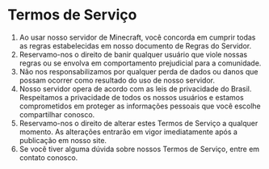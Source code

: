# Termos de Serviço

1. Ao usar nosso servidor de Minecraft, você concorda em cumprir todas as regras estabelecidas em nosso documento de Regras do Servidor.
2. Reservamo-nos o direito de banir qualquer usuário que viole nossas regras ou se envolva em comportamento prejudicial para a comunidade.
3. Não nos responsabilizamos por qualquer perda de dados ou danos que possam ocorrer como resultado do uso de nosso servidor.
4. Nosso servidor opera de acordo com as leis de privacidade do Brasil. Respeitamos a privacidade de todos os nossos usuários e estamos comprometidos em proteger as informações pessoais que você escolhe compartilhar conosco.
5. Reservamo-nos o direito de alterar estes Termos de Serviço a qualquer momento. As alterações entrarão em vigor imediatamente após a publicação em nosso site.
6. Se você tiver alguma dúvida sobre nossos Termos de Serviço, entre em contato conosco.


